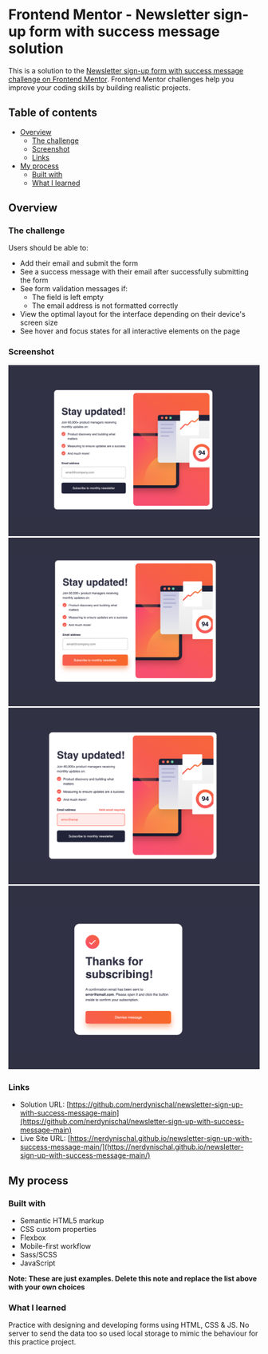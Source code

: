 # Frontend Mentor - Newsletter sign-up form with success message solution

This is a solution to the [Newsletter sign-up form with success message challenge on Frontend Mentor](https://www.frontendmentor.io/challenges/newsletter-signup-form-with-success-message-3FC1AZbNrv). Frontend Mentor challenges help you improve your coding skills by building realistic projects.

## Table of contents

- [Overview](#overview)
  - [The challenge](#the-challenge)
  - [Screenshot](#screenshot)
  - [Links](#links)
- [My process](#my-process)
  - [Built with](#built-with)
  - [What I learned](#what-i-learned)

## Overview

### The challenge

Users should be able to:

- Add their email and submit the form
- See a success message with their email after successfully submitting the form
- See form validation messages if:
  - The field is left empty
  - The email address is not formatted correctly
- View the optimal layout for the interface depending on their device's screen size
- See hover and focus states for all interactive elements on the page

### Screenshot

![](./assets/images/screenshots/screenshot1.png)
![](./assets/images/screenshots/screenshot.png)
![](./assets/images/screenshots/screenshot2.png)
![](./assets/images/screenshots/screenshot3.png)

### Links

- Solution URL: [https://github.com/nerdynischal/newsletter-sign-up-with-success-message-main](https://github.com/nerdynischal/newsletter-sign-up-with-success-message-main)
- Live Site URL: [https://nerdynischal.github.io/newsletter-sign-up-with-success-message-main/](https://nerdynischal.github.io/newsletter-sign-up-with-success-message-main/)

## My process

### Built with

- Semantic HTML5 markup
- CSS custom properties
- Flexbox
- Mobile-first workflow
- Sass/SCSS
- JavaScript

**Note: These are just examples. Delete this note and replace the list above with your own choices**

### What I learned

Practice with designing and developing forms using HTML, CSS & JS. No server to send the data too so used local storage to mimic the behaviour for this practice project.
